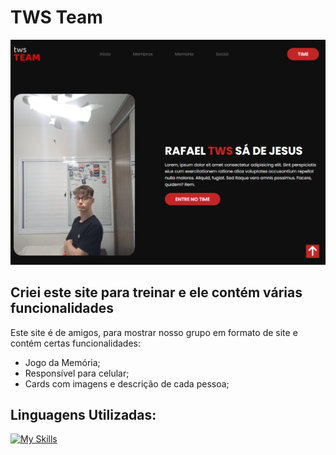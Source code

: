 # TWS Team
<img src="images/Capture.PNG">

## Criei este site para treinar e ele contém várias funcionalidades
Este site é de amigos, para mostrar nosso grupo em formato de site e contém certas funcionalidades:
- Jogo da Memória;
- Responsível para celular;
- Cards com imagens e descrição de cada pessoa;

## Linguagens Utilizadas:
[![My Skills](https://skillicons.dev/icons?i=html,css,js)](https://skillicons.dev)
